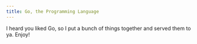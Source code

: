 ```yaml
---
title: Go, the Programming Language
---
```


I heard you liked Go, so I put a bunch of things
together and served them to ya. Enjoy!
